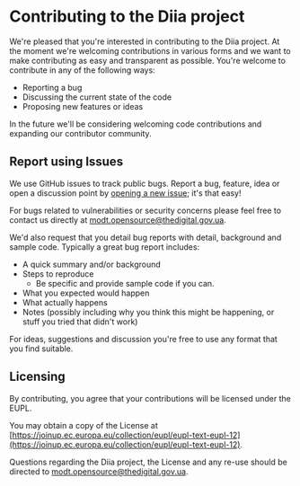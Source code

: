 # Contributing to the Diia project
We're pleased that you're interested in contributing to the Diia project. At the moment we're welcoming contributions in various forms and we want to make contributing as easy and transparent as possible. You're welcome to contribute in any of the following ways:

- Reporting a bug
- Discussing the current state of the code
- Proposing new features or ideas

In the future we'll be considering welcoming code contributions and expanding our contributor community.

## Report using Issues
We use GitHub issues to track public bugs. Report a bug, feature, idea or open a discussion point by [opening a new issue](../../issues/new); it's that easy!

For bugs related to vulnerabilities or security concerns please feel free to contact us directly at [modt.opensource@thedigital.gov.ua](mailto:modt.opensource@thedigital.gov.ua).

We'd also request that you detail bug reports with detail, background and sample code. Typically a great bug report includes:

- A quick summary and/or background
- Steps to reproduce
  - Be specific and provide sample code if you can.
- What you expected would happen
- What actually happens
- Notes (possibly including why you think this might be happening, or stuff you tried that didn't work)

For ideas, suggestions and discussion you're free to use any format that you find suitable.

## Licensing
By contributing, you agree that your contributions will be licensed under the EUPL. 

You may obtain a copy of the License at  [https://joinup.ec.europa.eu/collection/eupl/eupl-text-eupl-12](https://joinup.ec.europa.eu/collection/eupl/eupl-text-eupl-12).

Questions regarding the Diia project, the License and any re-use should be directed to [modt.opensource@thedigital.gov.ua](mailto:modt.opensource@thedigital.gov.ua).